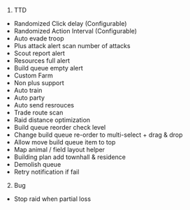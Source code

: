 1. TTD
- Randomized Click delay (Configurable)
- Randomized Action Interval (Configurable)
- Auto evade troop
- Plus attack alert scan number of attacks
- Scout report alert
- Resources full alert
- Build queue empty alert
- Custom Farm
- Non plus support
- Auto train
- Auto party
- Auto send resrouces
- Trade route scan
- Raid distance optimization
- Build queue reorder check level
- Change build queue re-order to multi-select + drag & drop
- Allow move build queue item to top
- Map animal / field layout helper
- Building plan add townhall & residence
- Demolish queue
- Retry notification if fail

2. Bug
- Stop raid when partial loss